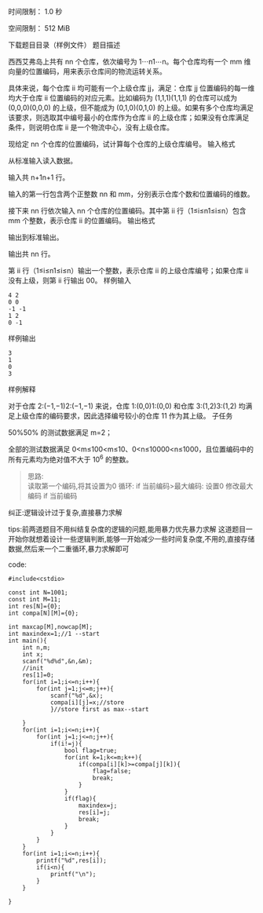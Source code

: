 时间限制： 1.0 秒

空间限制： 512 MiB

下载题目目录（样例文件）
题目描述

西西艾弗岛上共有 nn 个仓库，依次编号为 1⋯n1⋯n。每个仓库均有一个 mm 维向量的位置编码，用来表示仓库间的物流运转关系。

具体来说，每个仓库 ii 均可能有一个上级仓库 jj，满足：仓库 jj 位置编码的每一维均大于仓库 ii 位置编码的对应元素。比如编码为 (1,1,1)(1,1,1) 的仓库可以成为 (0,0,0)(0,0,0) 的上级，但不能成为 (0,1,0)(0,1,0) 的上级。如果有多个仓库均满足该要求，则选取其中编号最小的仓库作为仓库 ii 的上级仓库；如果没有仓库满足条件，则说明仓库 ii 是一个物流中心，没有上级仓库。

现给定 nn 个仓库的位置编码，试计算每个仓库的上级仓库编号。
输入格式

从标准输入读入数据。

输入共 n+1n+1 行。

输入的第一行包含两个正整数 nn 和 mm，分别表示仓库个数和位置编码的维数。

接下来 nn 行依次输入 nn 个仓库的位置编码。其中第 ii 行（1≤i≤n1≤i≤n）包含 mm 个整数，表示仓库 ii 的位置编码。
输出格式

输出到标准输出。

输出共 nn 行。

第 ii 行（1≤i≤n1≤i≤n）输出一个整数，表示仓库 ii 的上级仓库编号；如果仓库 ii 没有上级，则第 ii 行输出 00。
样例输入
```
4 2
0 0
-1 -1
1 2
0 -1
```
样例输出
```
3
1
0
3
```
样例解释

对于仓库 2:(−1,−1)2:(−1,−1) 来说，仓库 1:(0,0)1:(0,0) 和仓库 3:(1,2)3:(1,2) 均满足上级仓库的编码要求，因此选择编号较小的仓库 11 作为其上级。
子任务

50%50% 的测试数据满足 m=2；

全部的测试数据满足 0<m≤100<m≤10、0<n≤10000<n≤1000，且位置编码中的所有元素均为绝对值不大于 $10^6$ 的整数。

>思路:</br>
读取第一个编码,将其设置为0
循环:
if 当前编码>最大编码:
    设置0
    修改最大编码
if 当前编码

纠正:逻辑设计过于复杂,直接暴力求解

tips:前两道题目不用纠结复杂度的逻辑的问题,能用暴力优先暴力求解
这道题目一开始你就想着设计一些逻辑判断,能够一开始减少一些时间复杂度,不用的,直接存储数据,然后来一个二重循环,暴力求解即可

code:
```
#include<cstdio>

const int N=1001;
const int M=11;
int res[N]={0};
int compa[N][M]={0};

int maxcap[M],nowcap[M];
int maxindex=1;//1 --start
int main(){
    int n,m;
    int x;
    scanf("%d%d",&n,&m);
    //init
    res[1]=0;
    for(int i=1;i<=n;i++){
        for(int j=1;j<=m;j++){
            scanf("%d",&x);
            compa[i][j]=x;//store
            }//store first as max--start   
        
    }
    for(int i=1;i<=n;i++){
        for(int j=1;j<=n;j++){
            if(i!=j){
                bool flag=true;
                for(int k=1;k<=m;k++){
                    if(compa[i][k]>=compa[j][k]){
                        flag=false;
                        break;
                    }
                }
                if(flag){
                    maxindex=j;
                    res[i]=j;
                    break;
                }
            }
        }
    }
    for(int i=1;i<=n;i++){
        printf("%d",res[i]);
        if(i<n){
            printf("\n");
        }
    }

}
```